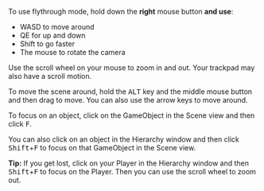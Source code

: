 To use flythrough mode, hold down the **right** mouse button **and use**:

+ WASD to move around
+ QE for up and down
+ Shift to go faster
+ The mouse to rotate the camera

Use the scroll wheel on your mouse to zoom in and out. Your trackpad may also have a scroll motion.

To move the scene around, hold the <kbd>ALT</kbd> key and the middle mouse button and then drag to move. You can also use the arrow keys to move around.

To focus on an object, click on the GameObject in the Scene view and then click <kbd>F</kbd>.

You can also click on an object in the Hierarchy window and then click <kbd>Shift</kbd>+<kbd>F</kbd> to focus on that GameObject in the Scene view.

**Tip:** If you get lost, click on your Player in the Hierarchy window and then <kbd>Shift</kbd>+<kbd>F</kbd> to focus on the Player. Then you can use the scroll wheel to zoom out.

